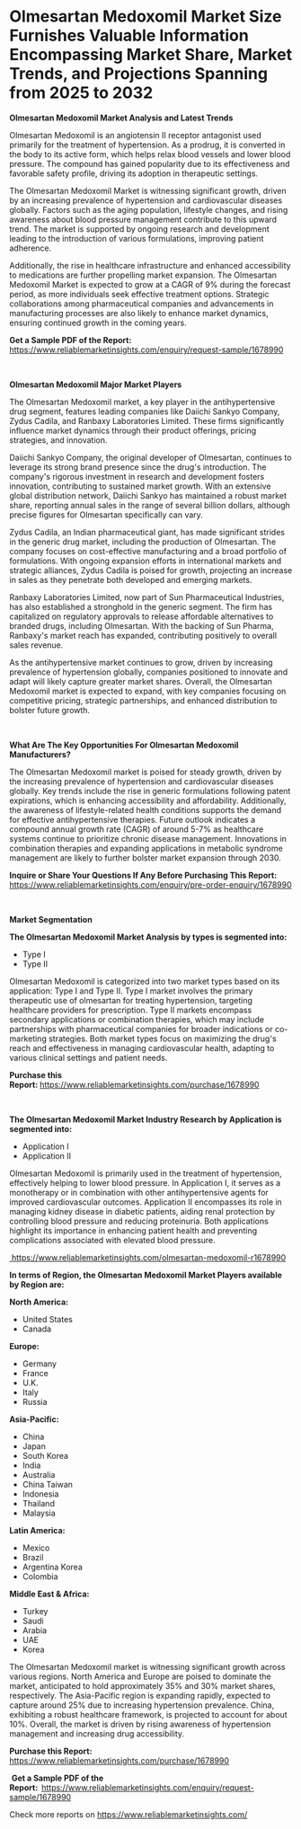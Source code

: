 <p><h1>Olmesartan Medoxomil Market Size Furnishes Valuable Information Encompassing Market Share, Market Trends, and Projections Spanning from 2025 to 2032</h1></p><p><strong>Olmesartan Medoxomil Market Analysis and Latest Trends</strong></p>
<p><p>Olmesartan Medoxomil is an angiotensin II receptor antagonist used primarily for the treatment of hypertension. As a prodrug, it is converted in the body to its active form, which helps relax blood vessels and lower blood pressure. The compound has gained popularity due to its effectiveness and favorable safety profile, driving its adoption in therapeutic settings.</p><p>The Olmesartan Medoxomil Market is witnessing significant growth, driven by an increasing prevalence of hypertension and cardiovascular diseases globally. Factors such as the aging population, lifestyle changes, and rising awareness about blood pressure management contribute to this upward trend. The market is supported by ongoing research and development leading to the introduction of various formulations, improving patient adherence.</p><p>Additionally, the rise in healthcare infrastructure and enhanced accessibility to medications are further propelling market expansion. The Olmesartan Medoxomil Market is expected to grow at a CAGR of 9% during the forecast period, as more individuals seek effective treatment options. Strategic collaborations among pharmaceutical companies and advancements in manufacturing processes are also likely to enhance market dynamics, ensuring continued growth in the coming years.</p></p>
<p><strong>Get a Sample PDF of the Report:&nbsp;</strong> <a href="https://www.reliablemarketinsights.com/enquiry/request-sample/1678990?utm_campaign=3212&utm_medium=2&utm_source=Github&utm_content=ia&utm_term=24032025&utm_id=olmesartan-medoxomil">https://www.reliablemarketinsights.com/enquiry/request-sample/1678990</a></p>
<p>&nbsp;</p>
<p><strong>Olmesartan Medoxomil Major Market Players</strong></p>
<p><p>The Olmesartan Medoxomil market, a key player in the antihypertensive drug segment, features leading companies like Daiichi Sankyo Company, Zydus Cadila, and Ranbaxy Laboratories Limited. These firms significantly influence market dynamics through their product offerings, pricing strategies, and innovation.</p><p>Daiichi Sankyo Company, the original developer of Olmesartan, continues to leverage its strong brand presence since the drug's introduction. The company's rigorous investment in research and development fosters innovation, contributing to sustained market growth. With an extensive global distribution network, Daiichi Sankyo has maintained a robust market share, reporting annual sales in the range of several billion dollars, although precise figures for Olmesartan specifically can vary.</p><p>Zydus Cadila, an Indian pharmaceutical giant, has made significant strides in the generic drug market, including the production of Olmesartan. The company focuses on cost-effective manufacturing and a broad portfolio of formulations. With ongoing expansion efforts in international markets and strategic alliances, Zydus Cadila is poised for growth, projecting an increase in sales as they penetrate both developed and emerging markets.</p><p>Ranbaxy Laboratories Limited, now part of Sun Pharmaceutical Industries, has also established a stronghold in the generic segment. The firm has capitalized on regulatory approvals to release affordable alternatives to branded drugs, including Olmesartan. With the backing of Sun Pharma, Ranbaxy's market reach has expanded, contributing positively to overall sales revenue.</p><p>As the antihypertensive market continues to grow, driven by increasing prevalence of hypertension globally, companies positioned to innovate and adapt will likely capture greater market shares. Overall, the Olmesartan Medoxomil market is expected to expand, with key companies focusing on competitive pricing, strategic partnerships, and enhanced distribution to bolster future growth.</p></p>
<p>&nbsp;</p>
<p><strong>What Are The Key Opportunities For Olmesartan Medoxomil Manufacturers?</strong></p>
<p><p>The Olmesartan Medoxomil market is poised for steady growth, driven by the increasing prevalence of hypertension and cardiovascular diseases globally. Key trends include the rise in generic formulations following patent expirations, which is enhancing accessibility and affordability. Additionally, the awareness of lifestyle-related health conditions supports the demand for effective antihypertensive therapies. Future outlook indicates a compound annual growth rate (CAGR) of around 5-7% as healthcare systems continue to prioritize chronic disease management. Innovations in combination therapies and expanding applications in metabolic syndrome management are likely to further bolster market expansion through 2030.</p></p>
<p><strong>Inquire or Share Your Questions If Any Before Purchasing This Report:</strong> <a href="https://www.reliablemarketinsights.com/enquiry/pre-order-enquiry/1678990?utm_campaign=3212&utm_medium=2&utm_source=Github&utm_content=ia&utm_term=24032025&utm_id=olmesartan-medoxomil">https://www.reliablemarketinsights.com/enquiry/pre-order-enquiry/1678990</a></p>
<p>&nbsp;</p>
<p><strong>Market Segmentation</strong></p>
<p><strong>The Olmesartan Medoxomil Market Analysis by types is segmented into:</strong></p>
<p><ul><li>Type I</li><li>Type II</li></ul></p>
<p><p>Olmesartan Medoxomil is categorized into two market types based on its application: Type I and Type II. Type I market involves the primary therapeutic use of olmesartan for treating hypertension, targeting healthcare providers for prescription. Type II markets encompass secondary applications or combination therapies, which may include partnerships with pharmaceutical companies for broader indications or co-marketing strategies. Both market types focus on maximizing the drug's reach and effectiveness in managing cardiovascular health, adapting to various clinical settings and patient needs.</p></p>
<p><strong>Purchase this Report:&nbsp;</strong><a href="https://www.reliablemarketinsights.com/purchase/1678990?utm_campaign=3212&utm_medium=2&utm_source=Github&utm_content=ia&utm_term=24032025&utm_id=olmesartan-medoxomil">https://www.reliablemarketinsights.com/purchase/1678990</a></p>
<p>&nbsp;</p>
<p><strong>The Olmesartan Medoxomil Market Industry Research by Application is segmented into:</strong></p>
<p><ul><li>Application I</li><li>Application II</li></ul></p>
<p><p>Olmesartan Medoxomil is primarily used in the treatment of hypertension, effectively helping to lower blood pressure. In Application I, it serves as a monotherapy or in combination with other antihypertensive agents for improved cardiovascular outcomes. Application II encompasses its role in managing kidney disease in diabetic patients, aiding renal protection by controlling blood pressure and reducing proteinuria. Both applications highlight its importance in enhancing patient health and preventing complications associated with elevated blood pressure.</p></p>
<p><a href="https://www.reliablemarketinsights.com/olmesartan-medoxomil-r1678990?utm_campaign=3212&utm_medium=2&utm_source=Github&utm_content=ia&utm_term=24032025&utm_id=olmesartan-medoxomil">&nbsp;https://www.reliablemarketinsights.com/olmesartan-medoxomil-r1678990</a></p>
<p><strong>In terms of Region, the Olmesartan Medoxomil Market Players available by Region are:</strong></p>
<p>
    <p> <strong> North America: </strong>
        <ul>
            <li>United States</li>
            <li>Canada</li>
        </ul>
        </p> 
    <p> <strong> Europe: </strong>
        <ul>
            <li>Germany</li>
            <li>France</li>
            <li>U.K.</li>
            <li>Italy</li>
            <li>Russia</li>
        </ul>
        </p> 
    <p> <strong> Asia-Pacific: </strong>
        <ul>
            <li>China</li>
            <li>Japan</li>
            <li>South Korea</li>
            <li>India</li>
            <li>Australia</li>
            <li>China Taiwan</li>
            <li>Indonesia</li>
            <li>Thailand</li>
            <li>Malaysia</li>
        </ul>
        </p> 
    <p> <strong> Latin America: </strong>
        <ul>
            <li>Mexico</li>
            <li>Brazil</li>
            <li>Argentina Korea</li>
            <li>Colombia</li>
        </ul>
        </p> 
    <p> <strong> Middle East & Africa: </strong>
        <ul>
            <li>Turkey</li>
            <li>Saudi</li>
            <li>Arabia</li>
            <li>UAE</li>
            <li>Korea</li>
        </ul>
    </p>
    </p>
<p><p>The Olmesartan Medoxomil market is witnessing significant growth across various regions. North America and Europe are poised to dominate the market, anticipated to hold approximately 35% and 30% market shares, respectively. The Asia-Pacific region is expanding rapidly, expected to capture around 25% due to increasing hypertension prevalence. China, exhibiting a robust healthcare framework, is projected to account for about 10%. Overall, the market is driven by rising awareness of hypertension management and increasing drug accessibility.</p></p>
<p><strong>Purchase this Report: </strong><a href="https://www.reliablemarketinsights.com/purchase/1678990?utm_campaign=3212&utm_medium=2&utm_source=Github&utm_content=ia&utm_term=24032025&utm_id=olmesartan-medoxomil">https://www.reliablemarketinsights.com/purchase/1678990</a></p>
<p>&nbsp;<strong>Get a Sample PDF of the Report:&nbsp;&nbsp;</strong><a href="https://www.reliablemarketinsights.com/enquiry/request-sample/1678990?utm_campaign=3212&utm_medium=2&utm_source=Github&utm_content=ia&utm_term=24032025&utm_id=olmesartan-medoxomil">https://www.reliablemarketinsights.com/enquiry/request-sample/1678990</a></p>
<p><strong></strong></p>
<p>Check more reports on <a href="https://www.reliablemarketinsights.com/?utm_campaign=3212&utm_medium=2&utm_source=Github&utm_content=ia&utm_term=24032025&utm_id=olmesartan-medoxomil">https://www.reliablemarketinsights.com/</a></p>